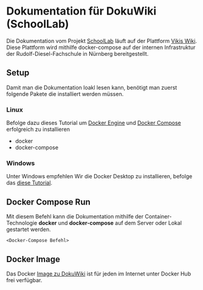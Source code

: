# Dokumentation für DokuWiki (SchoolLab)

Die Dokumentation vom Projekt [SchoolLab](https://webapp.schoollab.duckdns.org) läuft auf der Plattform [Vikis Wiki](http://10.76.31.241/doku.php?id=schoollab:welcome). Diese Plattform wird mithilfe docker-compose auf der internen Infrastruktur der Rudolf-Diesel-Fachschule in Nürnberg bereitgestellt.

## Setup

Damit man die Dokumentation loakl lesen kann, benötigt man zuerst folgende Pakete die installiert werden müssen.

### Linux

Befolge dazu dieses Tutorial um [Docker Engine](https://docs.docker.com/engine/install/ubuntu/)  und [Docker Compose](https://docs.docker.com/compose/install/linux/) erfolgreich zu installieren

- docker
- docker-compose

###  Windows

Unter Windows empfehlen Wir die Docker Desktop zu installieren, befolge das [diese Tutorial](https://docs.docker.com/desktop/install/windows-install/). 

## Docker Compose  Run

Mit diesem Befehl kann die Dokumentation mithilfe der Container-Technologie **docker** und **docker-compose** auf dem Server oder Lokal gestartet werden.

```Docker
<Docker-Compose Befehl>
```

## Docker Image

Das Docker [Image zu DokuWiki](https://hub.docker.com/r/linuxserver/dokuwiki) ist für jeden im Internet unter Docker Hub frei verfügbar.

